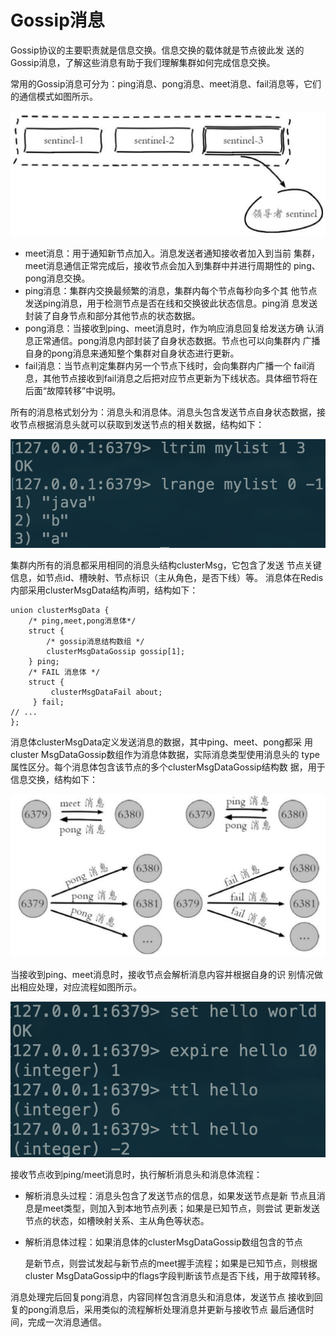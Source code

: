 # Gossip消息

Gossip协议的主要职责就是信息交换。信息交换的载体就是节点彼此发 送的Gossip消息，了解这些消息有助于我们理解集群如何完成信息交换。

常用的Gossip消息可分为：ping消息、pong消息、meet消息、fail消息等，它们的通信模式如图所示。

![](../../.gitbook/assets/image%20%28174%29.png)

* meet消息：用于通知新节点加入。消息发送者通知接收者加入到当前 集群，meet消息通信正常完成后，接收节点会加入到集群中并进行周期性的 ping、pong消息交换。
* ping消息：集群内交换最频繁的消息，集群内每个节点每秒向多个其 他节点发送ping消息，用于检测节点是否在线和交换彼此状态信息。ping消 息发送封装了自身节点和部分其他节点的状态数据。
* pong消息：当接收到ping、meet消息时，作为响应消息回复给发送方确 认消息正常通信。pong消息内部封装了自身状态数据。节点也可以向集群内 广播自身的pong消息来通知整个集群对自身状态进行更新。
* fail消息：当节点判定集群内另一个节点下线时，会向集群内广播一个 fail消息，其他节点接收到fail消息之后把对应节点更新为下线状态。具体细节将在后面“故障转移”中说明。

所有的消息格式划分为：消息头和消息体。消息头包含发送节点自身状态数据，接收节点根据消息头就可以获取到发送节点的相关数据，结构如下：

![](../../.gitbook/assets/image%20%28211%29.png)

集群内所有的消息都采用相同的消息头结构clusterMsg，它包含了发送 节点关键信息，如节点id、槽映射、节点标识（主从角色，是否下线）等。 消息体在Redis内部采用clusterMsgData结构声明，结构如下：

```text
union clusterMsgData {
    /* ping,meet,pong消息体*/ 
    struct {
        /* gossip消息结构数组 */
        clusterMsgDataGossip gossip[1];
    } ping; 
    /* FAIL 消息体 */ 
    struct { 
         clusterMsgDataFail about; 
     } fail; 
// ...
};
```

消息体clusterMsgData定义发送消息的数据，其中ping、meet、pong都采 用cluster MsgDataGossip数组作为消息体数据，实际消息类型使用消息头的 type属性区分。每个消息体包含该节点的多个clusterMsgDataGossip结构数 据，用于信息交换，结构如下：

![](../../.gitbook/assets/image%20%28157%29.png)

当接收到ping、meet消息时，接收节点会解析消息内容并根据自身的识 别情况做出相应处理，对应流程如图所示。

![](../../.gitbook/assets/image%20%2817%29.png)

接收节点收到ping/meet消息时，执行解析消息头和消息体流程：

* 解析消息头过程：消息头包含了发送节点的信息，如果发送节点是新 节点且消息是meet类型，则加入到本地节点列表；如果是已知节点，则尝试 更新发送节点的状态，如槽映射关系、主从角色等状态。
* 解析消息体过程：如果消息体的clusterMsgDataGossip数组包含的节点

  是新节点，则尝试发起与新节点的meet握手流程；如果是已知节点，则根据 cluster MsgDataGossip中的flags字段判断该节点是否下线，用于故障转移。

消息处理完后回复pong消息，内容同样包含消息头和消息体，发送节点 接收到回复的pong消息后，采用类似的流程解析处理消息并更新与接收节点 最后通信时间，完成一次消息通信。

